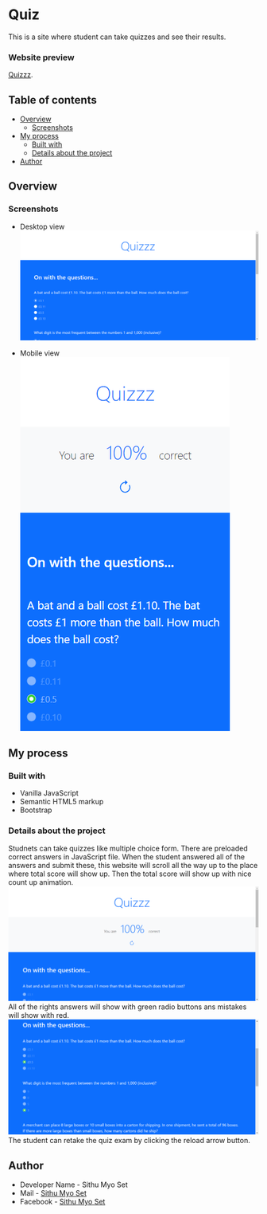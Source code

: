 # Quiz

This is a site where student can take quizzes and see their results. 

### Website preview
[Quizzz](https://gitaccsithu.github.io/Quizzz/). 

## Table of contents

- [Overview](#overview)
  - [Screenshots](#screenshots)
- [My process](#my-process)
  - [Built with](#built-with)
  - [Details about the project](#Details-about-the-project)
- [Author](#author)

## Overview

### Screenshots

- Desktop view
![](./screenshots/desktop_preview.png)

- Mobile view
![](./screenshots/mobile_preview.png)


## My process

### Built with

- Vanilla JavaScript
- Semantic HTML5 markup
- Bootstrap

### Details about the project

Studnets can take quizzes like multiple choice form. There are preloaded correct answers in JavaScript file. When the student answered all of the answers and submit these, this website will scroll all the way up to the place where total score will show up. Then the total score will show up with nice count up animation. ![](./screenshots/scores.png) All of the rights answers will show with green radio buttons ans mistakes will show with red. ![](./screenshots/show_results.png) The student can retake the quiz exam by clicking the reload arrow button. 

## Author

- Developer Name - Sithu Myo Set
- Mail - [Sithu Myo Set](sithuzx123@gmail.com)
- Facebook - [Sithu Myo Set](https://www.facebook.com/profile.php?id=100007418655004)

